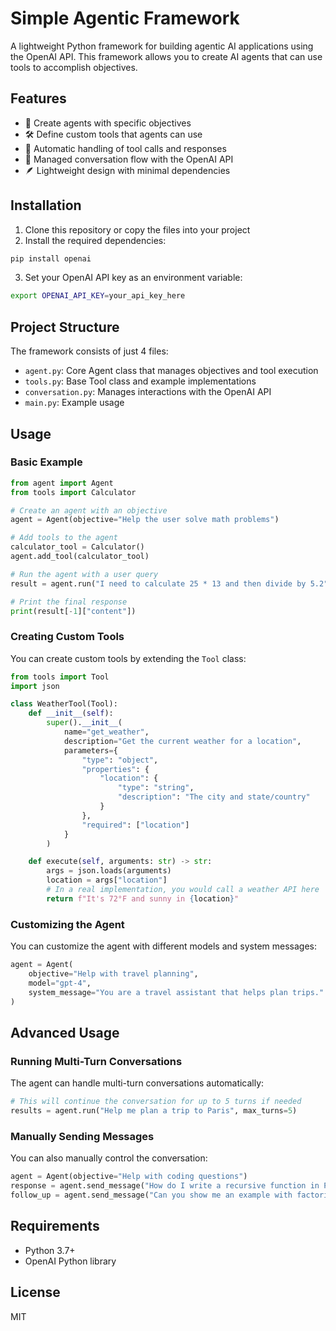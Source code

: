 # Simple Agentic Framework

A lightweight Python framework for building agentic AI applications using the OpenAI API. This framework allows you to create AI agents that can use tools to accomplish objectives.

## Features

- 🧠 Create agents with specific objectives
- 🛠️ Define custom tools that agents can use
- 🔄 Automatic handling of tool calls and responses
- 💬 Managed conversation flow with the OpenAI API
- 🪶 Lightweight design with minimal dependencies

## Installation

1. Clone this repository or copy the files into your project
2. Install the required dependencies:

```bash
pip install openai
```

3. Set your OpenAI API key as an environment variable:

```bash
export OPENAI_API_KEY=your_api_key_here
```

## Project Structure

The framework consists of just 4 files:

- `agent.py`: Core Agent class that manages objectives and tool execution
- `tools.py`: Base Tool class and example implementations
- `conversation.py`: Manages interactions with the OpenAI API
- `main.py`: Example usage

## Usage

### Basic Example

```python
from agent import Agent
from tools import Calculator

# Create an agent with an objective
agent = Agent(objective="Help the user solve math problems")

# Add tools to the agent
calculator_tool = Calculator()
agent.add_tool(calculator_tool)

# Run the agent with a user query
result = agent.run("I need to calculate 25 * 13 and then divide by 5.2")

# Print the final response
print(result[-1]["content"])
```

### Creating Custom Tools

You can create custom tools by extending the `Tool` class:

```python
from tools import Tool
import json

class WeatherTool(Tool):
    def __init__(self):
        super().__init__(
            name="get_weather",
            description="Get the current weather for a location",
            parameters={
                "type": "object",
                "properties": {
                    "location": {
                        "type": "string",
                        "description": "The city and state/country"
                    }
                },
                "required": ["location"]
            }
        )

    def execute(self, arguments: str) -> str:
        args = json.loads(arguments)
        location = args["location"]
        # In a real implementation, you would call a weather API here
        return f"It's 72°F and sunny in {location}"
```

### Customizing the Agent

You can customize the agent with different models and system messages:

```python
agent = Agent(
    objective="Help with travel planning",
    model="gpt-4",
    system_message="You are a travel assistant that helps plan trips."
)
```

## Advanced Usage

### Running Multi-Turn Conversations

The agent can handle multi-turn conversations automatically:

```python
# This will continue the conversation for up to 5 turns if needed
results = agent.run("Help me plan a trip to Paris", max_turns=5)
```

### Manually Sending Messages

You can also manually control the conversation:

```python
agent = Agent(objective="Help with coding questions")
response = agent.send_message("How do I write a recursive function in Python?")
follow_up = agent.send_message("Can you show me an example with factorial?")
```

## Requirements

- Python 3.7+
- OpenAI Python library

## License

MIT

```

```
